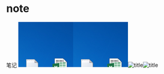 # note
笔记
![title](.local/static/2020/2/6/11120200307230755.1583595154306.png)![title](.local/static/2020/2/6/11120200307230755.1583595922718.png)![title](https://raw.githubusercontent.com/linshiyouxiangt1/images/master/gitnote/2020/03/07/11120200307230755-1583595937449.png)![title](https://raw.githubusercontent.com/linshiyouxiangt1/images/master/gitnote/2020/03/07/11120200307230755-1583596116034.png)